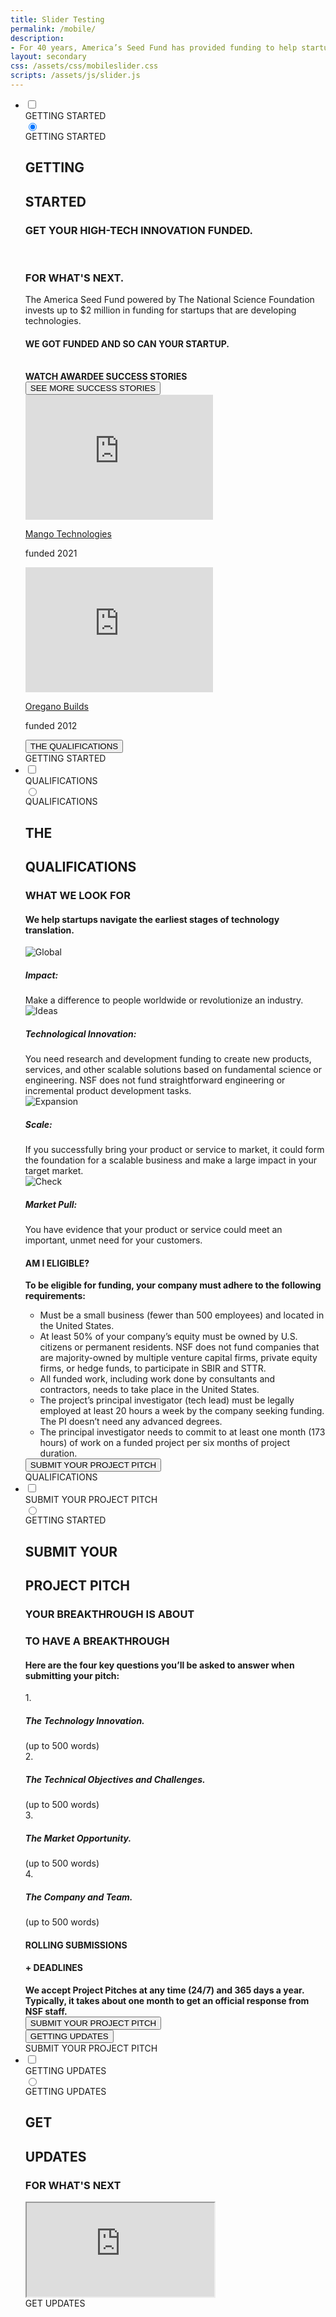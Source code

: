 ```yaml
---
title: Slider Testing
permalink: /mobile/
description: 
- For 40 years, America’s Seed Fund has provided funding to help startups transform ideas into marketable products and services.
layout: secondary
css: /assets/css/mobileslider.css
scripts: /assets/js/slider.js
---
```

<head>
  <script type="text/javascript"> setTimeout(function(){var a=document.createElement("script"); var b=document.getElementsByTagName("script")[0]; a.src=document.location.protocol+"//script.crazyegg.com/pages/scripts/0041/5508.js?"+Math.floor(new Date().getTime()/3600000); a.async=true;a.type="text/javascript";b.parentNode.insertBefore(a,b)}, 1); </script>
</head>


<!-- These variables help keep track of the input name and ID-->
<!-- currentTab helps keep track of each individual input-->
<!-- tabControlName is used as a unique identifier for the accordion-->
<section class="slider">
  <ul>
    <li id="slide1">
      <!-- Using radio inputs means only one can be selected at a time-->
      <!-- The ID must be unique so the label will point to the input-->
      <div class="inside-slide">
        <input id="check1" class="mobile-checkbox" type="checkbox"/>
        <label class="mobile-checkbox" for="check1">
          <div>GETTING STARTED</div>
        </label>
        <input class="desktop-radio" id="rad1" type="radio" class="desktop-radio" name="rad" checked="checked"/>
        <label class="desktop-radio" for="rad1">
          <div>GETTING STARTED</div>
        </label>
        <div class="accslide">
          <div class="content">
            <div class="innerScroll" style="background-image: url('{{ site.baseurl }}/assets/img/bg/arable-2c-s-ph.jpg');">
              <div class="image-margin">
                <h1>GETTING</h1><h1>STARTED</h1>
              </div>
              <div class="inner-clip title">
                <h3>GET YOUR HIGH-TECH INNOVATION FUNDED.</h3><br>
                <h3>FOR WHAT'S NEXT.</h3>
              </div>
              <div class="inner-body">
                <div class="inner-centered">
                  The America Seed Fund powered by The National Science Foundation invests up to $2 million in funding for startups that are developing technologies.
                </div>
                <div class="blue-section">
                  <div class="usa-width-one-half padded-block">
                    <h4>WE GOT FUNDED AND SO CAN YOUR STARTUP.</h4>
                    <br>
                    <b>WATCH AWARDEE SUCCESS STORIES</b>
                    <br>
                    <button class="hollow-button">SEE MORE SUCCESS STORIES</button>
                  </div>
                  <div class="usa-width-one-half padded-block">
                    <div class="feature-videos">
                      <div class="feature-video">
                        <iframe width="300" height="200" src="https://www.youtube.com/embed/vS0TuIPoeBs" title="YouTube video player" frameborder="0" allow="accelerometer; autoplay; clipboard-write; encrypted-media; gyroscope; picture-in-picture; web-share" allowfullscreen></iframe>
                        <p><a href="#">Mango Technologies</a></p>
                        <p>funded 2021</p>
                      </div>
                      <div class="feature-video">
                        <iframe width="300" height="200" src="https://www.youtube.com/embed/Znsa4Deavgg" title="YouTube video player" frameborder="0" allow="accelerometer; autoplay; clipboard-write; encrypted-media; gyroscope; picture-in-picture; web-share" allowfullscreen></iframe>
                        <p><a href="#">Oregano Builds</a></p>
                        <p>funded 2012</p>
                      </div>
                    </div>
                  </div>
                </div>
              </div>
              <div class="next-link">
                <button class="next-button">THE QUALIFICATIONS</button>
              </div>
            </div>
            <div class="altTab">GETTING STARTED</div>
          </div>
        </div>
      </div>
    </li>
    <li id="slide2">
      <!-- Using radio inputs means only one can be selected at a time-->
      <!-- The ID must be unique so the label will point to the input-->
      <div class="inside-slide">
        <input id="check2" class="mobile-checkbox" type="checkbox"/>
        <label class="mobile-checkbox" for="check2">
          <div>QUALIFICATIONS</div>
        </label>
        <input class="desktop-radio"  id="rad2" type="radio" class="desktop-radio" name="rad"/>
        <label class="desktop-radio" for="rad2">
          <div>QUALIFICATIONS</div>
        </label>
        <div class="accslide">
          <div class="content">
            <div class="innerScroll" style="background-image: url('{{ site.baseurl }}/assets/img/bg/altaeros.jpg');">
              <div class="image-margin">
                <h1>THE</h1><h1>QUALIFICATIONS</h1>
              </div>
              <div class="inner-clip title">
                <p><h3>WHAT WE LOOK FOR</h3></p>
              </div>
              <div class="inner-body">
                <div>
                  <div class="usa-width-one-half padded-block">
                    <h4>We help startups navigate the earliest stages of technology translation.</h4>
                  </div>
                  <div class="usa-width-one-half padded-block">
                    <div class="feature-block">
                      <span class="feature-image">
                        <img src="{{ site.baseurl }}/assets/img/globe.svg" alt="Global">
                      </span>
                      <span class="feature-text">
                        <h5>Impact:</h5>
                        Make a difference to people worldwide or revolutionize an industry.
                      </span>
                    </div>
                    <div class="feature-block">
                      <span class="feature-image">
                        <img src="{{ site.baseurl }}/assets/img/lightbulb.svg" alt="Ideas">
                      </span>
                      <span class="feature-text">
                        <h5>Technological Innovation:</h5>
                        You need research and development funding to create new products, services, and other scalable solutions based on fundamental science or engineering. NSF does not fund straightforward engineering or incremental product development tasks.
                      </span>
                    </div>
                    <div class="feature-block">
                      <span class="feature-image">
                        <img src="{{ site.baseurl }}/assets/img/expand.svg" alt="Expansion">
                      </span>
                      <span class="feature-text">
                        <h5>Scale:</h5>
                        If you successfully bring your product or service to market, it could form the foundation for a scalable business and make a large impact in your target market.
                      </span>
                    </div>
                    <div class="feature-block">
                      <span class="feature-image">
                        <img src="{{ site.baseurl }}/assets/img/checkbox.svg" alt="Check">
                      </span>
                      <span class="feature-text">
                        <h5>Market Pull:</h5>
                        You have evidence that your product or service could meet an important, unmet need for your customers.
                      </span>
                    </div>
                  </div>
                </div>
              </div>
              <div class="blue-section">
                <h4>AM I ELIGIBLE?</h4>
                <b>To be eligible for funding, your company must adhere to the following requirements:</b>
                <ul class="list-content">
                  <li>Must be a small business (fewer than 500 employees) and located in the United States.</li>
                  <li> At least 50% of your company’s equity must be owned by U.S. citizens or permanent residents. NSF does not fund companies that are majority-owned by multiple venture capital firms, private equity firms, or hedge funds, to participate in SBIR and STTR. </li>
                  <li>All funded work, including work done by consultants and contractors, needs to take place in the United States.</li>
                  <li>The project’s principal investigator (tech lead) must be legally employed at least 20 hours a week by the company seeking funding. The PI doesn’t need any advanced degrees.</li> 
                  <li>The principal investigator needs to commit to at least one month (173 hours) of work on a funded project per six months of project duration.</li>
                </ul>
              </div>
              <div class="next-link">
                <button class="next-button">SUBMIT YOUR PROJECT PITCH</button>
              </div>
            </div>
            <div class="altTab">QUALIFICATIONS</div>
          </div>
        </div>
      </div>
    </li>
    <li id="slide3">
      <!-- Using radio inputs means only one can be selected at a time-->
      <!-- The ID must be unique so the label will point to the input-->
      <div class="inside-slide">
        <input id="check3" class="mobile-checkbox" type="checkbox"/>
        <label class="mobile-checkbox" for="check3">
          <div>SUBMIT YOUR PROJECT PITCH</div>
        </label>
        <input class="desktop-radio" id="rad3" type="radio" class="desktop-radio" name="rad" />
        <label class="desktop-radio" for="rad3">
          <div>GETTING STARTED</div>
        </label>
        <div class="accslide">
          <div class="content">
            <div class="innerScroll" style="background-image: url('{{ site.baseurl }}/assets/img/bg/bolt.png');">
              <div class="image-margin">
                <h1>SUBMIT YOUR</h1><h1>PROJECT PITCH</h1>
              </div>
              <div class="inner-clip title">
                <p><h3>YOUR BREAKTHROUGH IS ABOUT </h3><h3>TO HAVE A BREAKTHROUGH</h3></p>
              </div>
              <div class="inner-body">
                <div>
                  <div class="usa-width-one-half padded-block">
                    <p><h4>Here are the four key questions you’ll be asked to answer when submitting your pitch:</h4></p>
                  </div>
                  <div class="usa-width-one-half padded-block">
                    <div class="feature-block">
                      <span class="feature-item item-1">
                        1.
                      </span>
                      <span class="feature-text">
                        <p><h5>The Technology Innovation.</h5></p>
                        (up to 500 words)
                      </span>
                    </div>
                    <div class="feature-block">
                      <span class="feature-item item-2">
                        2.
                      </span>
                      <span class="feature-text">
                        <p><h5>The Technical Objectives and Challenges.</h5></p>
                        (up to 500 words)
                      </span>
                    </div>
                    <div class="feature-block">
                      <span class="feature-item item-3">
                        3.
                      </span>
                      <span class="feature-text">
                        <p><h5>The Market Opportunity.</h5></p>
                        (up to 500 words)
                      </span>
                    </div>
                    <div class="feature-block">
                      <span class="feature-item item-4">
                        4.
                      </span>
                      <span class="feature-text">
                        <p><h5>The Company and Team.</h5></p>
                        (up to 500 words)
                      </span>
                    </div>
                  </div>
                </div>
              </div>
              <div class="blue-section">
                <h4>ROLLING SUBMISSIONS</h4>
                <h4>+ DEADLINES </h4>
                <div class="content-centered">
                  <b>We accept Project Pitches at any time (24/7) and 365 days a year. Typically, it takes about one month to get an official response from NSF staff.</b>
                  <div><button class="yellow-button">SUBMIT YOUR PROJECT PITCH</button></div>
                </div>
              </div>
              <div class="next-link">
                <button class="next-button">GETTING UPDATES</button>
              </div>
            </div>
            <div class="altTab">SUBMIT YOUR PROJECT PITCH</div>
          </div>
        </div>
      </div>
    </li>
    <li id="slide4">
      <!-- Using radio inputs means only one can be selected at a time-->
      <!-- The ID must be unique so the label will point to the input-->
      <div class="inside-slide">
        <input id="check4" class="mobile-checkbox" type="checkbox"/>
        <label class="mobile-checkbox" for="check4">
          <div>GETTING UPDATES</div>
        </label>
        <input id="rad4" type="radio" class="desktop-radio" name="rad"/>
        <label class="desktop-radio" for="rad4">
          <div>GETTING UPDATES</div>
        </label>
        <div class="accslide">
          <div class="container">
            <div class="innerScroll" style="background-image: url('{{ site.baseurl }}/assets/img/bg/hero-sigray.jpg');">
              <div class="image-margin">
                <h1>GET</h1>
                <h1>UPDATES</h1>
              </div>
              <div class="inner-clip title">
                <p><h3>FOR WHAT'S NEXT</h3></p>
              </div>
              <div class="inner-body" id="formContainer">
                <iframe class="nsf-form" scrolling="no" src="https://cloud.go2.nsf.gov/NSF_Form_IFrame" title="W3Schools Free Online Web Tutorials"></iframe>
              </div>
            </div>
            <div class="altTab">GET UPDATES</div>
          </div>
        </div>
      </div>
    </li>
  </ul>
</section>
